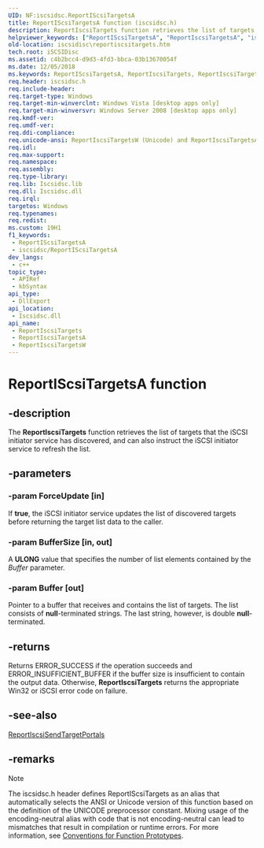```yaml
---
UID: NF:iscsidsc.ReportIScsiTargetsA
title: ReportIScsiTargetsA function (iscsidsc.h)
description: ReportIscsiTargets function retrieves the list of targets that the iSCSI initiator service has discovered, and can also instruct the iSCSI initiator service to refresh the list. (ANSI)
helpviewer_keywords: ["ReportIScsiTargetsA", "ReportIscsiTargetsA", "iscsidsc/ReportIscsiTargetsA"]
old-location: iscsidisc\reportiscsitargets.htm
tech.root: iSCSIDisc
ms.assetid: c4b2bcc4-d9d3-4fd3-bbca-03b13670054f
ms.date: 12/05/2018
ms.keywords: ReportIScsiTargetsA, ReportIscsiTargets, ReportIscsiTargets function [iSCSI Discovery Library API], ReportIscsiTargetsA, ReportIscsiTargetsW, iscsidisc.reportiscsitargets, iscsidsc/ReportIscsiTargets, iscsidsc/ReportIscsiTargetsA, iscsidsc/ReportIscsiTargetsW
req.header: iscsidsc.h
req.include-header: 
req.target-type: Windows
req.target-min-winverclnt: Windows Vista [desktop apps only]
req.target-min-winversvr: Windows Server 2008 [desktop apps only]
req.kmdf-ver: 
req.umdf-ver: 
req.ddi-compliance: 
req.unicode-ansi: ReportIscsiTargetsW (Unicode) and ReportIscsiTargetsA (ANSI)
req.idl: 
req.max-support: 
req.namespace: 
req.assembly: 
req.type-library: 
req.lib: Iscsidsc.lib
req.dll: Iscsidsc.dll
req.irql: 
targetos: Windows
req.typenames: 
req.redist: 
ms.custom: 19H1
f1_keywords:
 - ReportIScsiTargetsA
 - iscsidsc/ReportIScsiTargetsA
dev_langs:
 - c++
topic_type:
 - APIRef
 - kbSyntax
api_type:
 - DllExport
api_location:
 - Iscsidsc.dll
api_name:
 - ReportIscsiTargets
 - ReportIscsiTargetsA
 - ReportIscsiTargetsW
---
```


# ReportIScsiTargetsA function


## -description

The <b>ReportIscsiTargets</b> function retrieves the list of targets that the iSCSI initiator service has discovered, and can also instruct the iSCSI initiator service to refresh the list.

## -parameters

### -param ForceUpdate [in]

If <b>true</b>, the iSCSI initiator service updates the list of discovered targets before returning the target list data to the caller.

### -param BufferSize [in, out]

A <b>ULONG</b> value that specifies the number of list elements contained by the <i>Buffer</i> parameter.

### -param Buffer [out]

Pointer to a buffer that receives and contains the list of targets. The list consists of <b>null</b>-terminated strings. The last string, however, is double <b>null</b>-terminated.

## -returns

Returns ERROR_SUCCESS if the operation succeeds and ERROR_INSUFFICIENT_BUFFER if the buffer size is insufficient to contain  the output data. Otherwise, <b>ReportIscsiTargets</b> returns the appropriate Win32 or iSCSI error code on failure.

## -see-also

<a href="/previous-versions/windows/desktop/api/iscsidsc/nf-iscsidsc-reportiscsisendtargetportalsa">ReportIscsiSendTargetPortals</a>

## -remarks

> [!NOTE]
> The iscsidsc.h header defines ReportIScsiTargets as an alias that automatically selects the ANSI or Unicode version of this function based on the definition of the UNICODE preprocessor constant. Mixing usage of the encoding-neutral alias with code that is not encoding-neutral can lead to mismatches that result in compilation or runtime errors. For more information, see [Conventions for Function Prototypes](/windows/win32/intl/conventions-for-function-prototypes).
